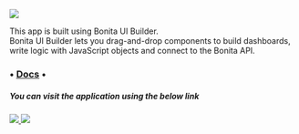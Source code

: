 
![](https://fr.bonitasoft.com/themes/bonitasoft2022/images/logo_bonitasoft.png)

This app is built using Bonita UI Builder.\
Bonita UI Builder lets you drag-and-drop components to build dashboards, write logic with JavaScript objects and connect to the Bonita API.

### • [Docs](https://documentation.bonitasoft.com/bonita/2024.3/applications/ui-builder/bonita-ui-builder) •

##### You can visit the application using the below link

###### [![](https://assets.appsmith.com/git-sync/Buttons.svg) ](http://localhost/applications/68bfd9680774860efc1d6202/pages/68bfd9680774860efc1d6204) [![](https://assets.appsmith.com/git-sync/Buttons2.svg)](http://localhost/applications/68bfd9680774860efc1d6202/pages/68bfd9680774860efc1d6204/edit)
